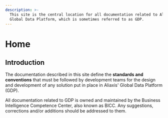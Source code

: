 ```yaml
---
description: >-
  This site is the central location for all documentation related to Aliaxis'
  Global Data Platform, which is sometimes referred to as GDP.
---
```


# Home

## Introduction

The documentation described in this site define the **standards and conventions** that must be followed by development teams for the design and development of any solution put in place in Aliaxis' Global Data Platform \(GDP\).

All documentation related to GDP is owned and maintained by the Business Intelligence Competence Center, also known as BICC. Any suggestions, corrections and/or additions should be addressed to them.

